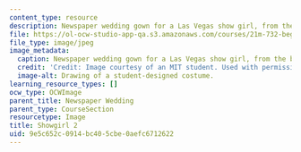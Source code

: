 ```yaml
---
content_type: resource
description: Newspaper wedding gown for a Las Vegas show girl, from the back.
file: https://ol-ocw-studio-app-qa.s3.amazonaws.com/courses/21m-732-beginning-costume-design-and-construction-fall-2008/9e5c652c0914bc405cbe0aefc6712622_showgirl2.jpg
file_type: image/jpeg
image_metadata:
  caption: Newspaper wedding gown for a Las Vegas show girl, from the back.
  credit: 'Credit: Image courtesy of an MIT student. Used with permission.'
  image-alt: Drawing of a student-designed costume.
learning_resource_types: []
ocw_type: OCWImage
parent_title: Newspaper Wedding
parent_type: CourseSection
resourcetype: Image
title: Showgirl 2
uid: 9e5c652c-0914-bc40-5cbe-0aefc6712622
---
```

